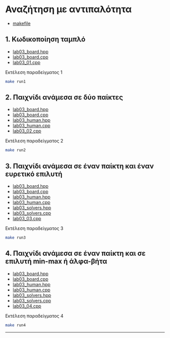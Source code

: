 # Αναζήτηση με αντιπαλότητα

* [makefile](makefile)

## 1. Κωδικοποίηση ταμπλό

* [lab03_board.hpp](lab03_board.hpp)
* [lab03_board.cpp](lab02_board.cpp)
* [lab03_01.cpp](lab03_01.cpp)


Εκτέλεση παραδείγματος 1

```bash
make run1
```

## 2. Παιχνίδι ανάμεσα σε δύο παίκτες

* [lab03_board.hpp](lab03_board.hpp)
* [lab03_board.cpp](lab02_board.cpp)
* [lab03_human.hpp](lab03_human.hpp)
* [lab03_human.cpp](lab02_human.cpp)
* [lab03_02.cpp](lab03_02.cpp)

Εκτέλεση παραδείγματος 2

```bash
make run2
```

## 3. Παιχνίδι ανάμεσα σε έναν παίκτη και έναν ευρετικό επιλυτή

* [lab03_board.hpp](lab03_board.hpp)
* [lab03_board.cpp](lab02_board.cpp)
* [lab03_human.hpp](lab03_human.hpp)
* [lab03_human.cpp](lab02_human.cpp)
* [lab03_solvers.hpp](lab03_solvers.hpp)
* [lab03_solvers.cpp](lab02_solvers.cpp)
* [lab03_03.cpp](lab03_03.cpp)

Εκτέλεση παραδείγματος 3

```bash
make run3
```

## 4. Παιχνίδι ανάμεσα σε έναν παίκτη και σε επιλυτή min-max ή άλφα-βήτα

* [lab03_board.hpp](lab03_board.hpp)
* [lab03_board.cpp](lab02_board.cpp)
* [lab03_human.hpp](lab03_human.hpp)
* [lab03_human.cpp](lab02_human.cpp)
* [lab03_solvers.hpp](lab03_solvers.hpp)
* [lab03_solvers.cpp](lab02_solvers.cpp)
* [lab03_04.cpp](lab03_04.cpp)

Εκτέλεση παραδείγματος 4 

```bash
make run4
```

---

<!-- ## Ασκήσεις

Μεταγλώττιση όλων των ασκήσεων με makefile

* [exercises.mk](exercises.mk)

```bash
make -f exercises.mk 
```

Εκτέλεση άσκησης 1

```bash
make -f exercises.mk exercise01
```

Εκτέλεση άσκησης 2

```bash
make -f exercises.mk exercise02
```

Διαγραφή εκτελέσιμων

```bash
make -f exercises.mk clean
``` -->
